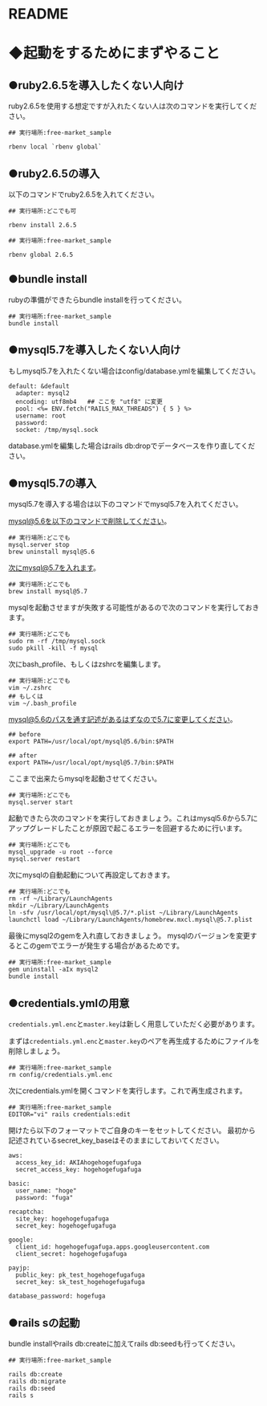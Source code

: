 # README

# ◆起動をするためにまずやること

## ●ruby2.6.5を導入したくない人向け

ruby2.6.5を使用する想定ですが入れたくない人は次のコマンドを実行してください。

```
## 実行場所:free-market_sample

rbenv local `rbenv global`
```

## ●ruby2.6.5の導入

以下のコマンドでruby2.6.5を入れてください。

```
## 実行場所:どこでも可

rbenv install 2.6.5
```

```
## 実行場所:free-market_sample

rbenv global 2.6.5
```

## ●bundle install

rubyの準備ができたらbundle installを行ってください。

```
## 実行場所:free-market_sample
bundle install
```

## ●mysql5.7を導入したくない人向け

もしmysql5.7を入れたくない場合はconfig/database.ymlを編集してください。

```
default: &default
  adapter: mysql2
  encoding: utf8mb4   ## ここを "utf8" に変更
  pool: <%= ENV.fetch("RAILS_MAX_THREADS") { 5 } %>
  username: root
  password:
  socket: /tmp/mysql.sock
```

database.ymlを編集した場合はrails db:dropでデータベースを作り直してください。

## ●mysql5.7の導入

mysql5.7を導入する場合は以下のコマンドでmysql5.7を入れてください。

mysql@5.6を以下のコマンドで削除してください。

```bash:
## 実行場所:どこでも
mysql.server stop
brew uninstall mysql@5.6
```

次にmysql@5.7を入れます。

```bash:
## 実行場所:どこでも
brew install mysql@5.7
```

mysqlを起動させますが失敗する可能性があるので次のコマンドを実行しておきます。

```bash:
## 実行場所:どこでも
sudo rm -rf /tmp/mysql.sock
sudo pkill -kill -f mysql
```

次にbash_profile、もしくはzshrcを編集します。

```bash:
## 実行場所:どこでも
vim ~/.zshrc
## もしくは
vim ~/.bash_profile
```

mysql@5.6のパスを通す記述があるはずなので5.7に変更してください。

```bash:
## before
export PATH=/usr/local/opt/mysql@5.6/bin:$PATH

## after
export PATH=/usr/local/opt/mysql@5.7/bin:$PATH
```

ここまで出来たらmysqlを起動させてください。

```bash:
## 実行場所:どこでも
mysql.server start
```

起動できたら次のコマンドを実行しておきましょう。これはmysql5.6から5.7にアップグレードしたことが原因で起こるエラーを回避するために行います。

```
## 実行場所:どこでも
mysql_upgrade -u root --force
mysql.server restart
```

次にmysqlの自動起動について再設定しておきます。

```
## 実行場所:どこでも
rm -rf ~/Library/LaunchAgents
mkdir ~/Library/LaunchAgents
ln -sfv /usr/local/opt/mysql\@5.7/*.plist ~/Library/LaunchAgents
launchctl load ~/Library/LaunchAgents/homebrew.mxcl.mysql\@5.7.plist
```

最後にmysql2のgemを入れ直しておきましょう。
mysqlのバージョンを変更するとこのgemでエラーが発生する場合があるためです。

```bash:
## 実行場所:free-market_sample
gem uninstall -aIx mysql2
bundle install
```

## ●credentials.ymlの用意

`credentials.yml.enc`と`master.key`は新しく用意していただく必要があります。

まずは`credentials.yml.enc`と`master.key`のペアを再生成するためにファイルを削除しましょう。

```
## 実行場所:free-market_sample
rm config/credentials.yml.enc
```

次にcredentials.ymlを開くコマンドを実行します。これで再生成されます。

```
## 実行場所:free-market_sample
EDITOR="vi" rails credentials:edit
```

開けたら以下のフォーマットでご自身のキーをセットしてください。
最初から記述されているsecret_key_baseはそのままにしておいてください。

```
aws:
  access_key_id: AKIAhogehogefugafuga
  secret_access_key: hogehogefugafuga

basic:
  user_name: "hoge"
  password: "fuga"

recaptcha:
  site_key: hogehogefugafuga
  secret_key: hogehogefugafuga

google:
  client_id: hogehogefugafuga.apps.googleusercontent.com
  client_secret: hogehogefugafuga

payjp:
  public_key: pk_test_hogehogefugafuga
  secret_key: sk_test_hogehogefugafuga

database_password: hogefuga
```

## ●rails sの起動

bundle installやrails db:createに加えてrails db:seedも行ってください。

```
## 実行場所:free-market_sample

rails db:create
rails db:migrate
rails db:seed
rails s
```
